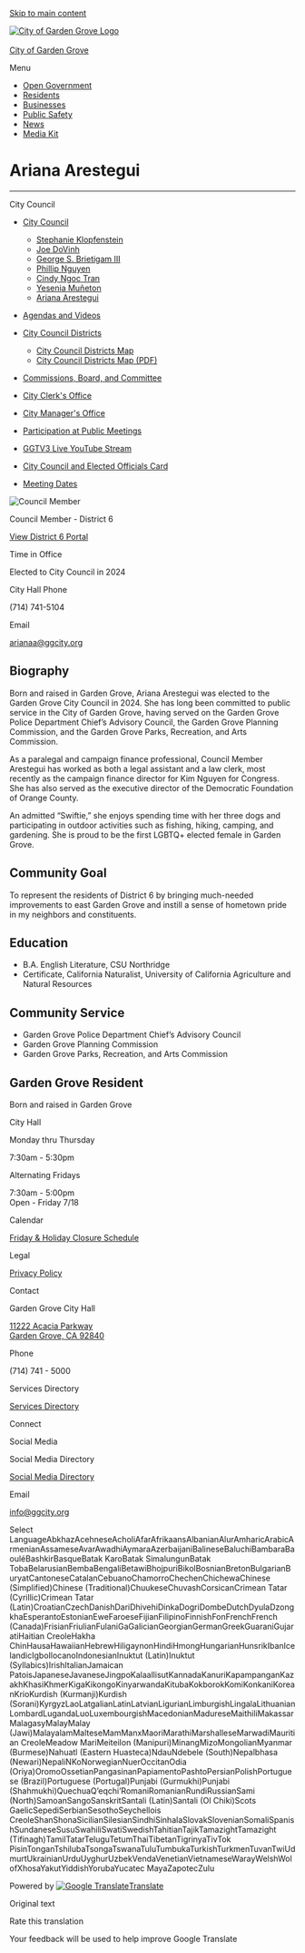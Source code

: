 [Skip to main content](https://ggcity.org/city-council/ariana-arestegui/)

[![City of Garden Grove Logo](https://ggcity.org/sites/default/files/2018-07/gg-logo-web.png)  
\
City of Garden Grove](https://ggcity.org)

Menu

- [Open Government](https://ggcity.org/open-gov)
- [Residents](https://ggcity.org/residents)
- [Businesses](https://ggcity.org/businesses)
- [Public Safety](https://ggcity.org/public-safety)
- [News](https://ggcity.org/news)
- [Media Kit](https://ggcity.org/media-kit)

# Ariana Arestegui

* * *

City Council

- [City Council](https://ggcity.org/city-council)
  
  - [Stephanie Klopfenstein](https://ggcity.org/city-council/stephanie-klopfenstein)
  - [Joe DoVinh](https://ggcity.org/city-council/joe-dovinh)
  - [George S. Brietigam III](https://ggcity.org/city-council/george-brietigam)
  - [Phillip Nguyen](https://ggcity.org/city-council/phillip-nguyen)
  - [Cindy Ngoc Tran](https://ggcity.org/city-council/cindy-tran)
  - [Yesenia Muñeton](https://ggcity.org/city-council/yesenia-muneton)
  - [Ariana Arestegui](https://ggcity.org/city-council/ariana-arestegui)
- [Agendas and Videos](https://ggcity.org/city-council/agenda-video)
- [City Council Districts](https://ggcity.org/districts)
  
  - [City Council Districts Map](https://ggcity.org/maps/council-districts)
  - [City Council Districts Map (PDF)](https://ggcity.org/sites/default/files/district-map-and-city-council-2025.pdf)
- [Commissions, Board, and Committee](https://ggcity.org/commissions)
- [City Clerk's Office](https://ggcity.org/city-clerk)
- [City Manager's Office](https://ggcity.org/city-manager)
- [Participation at Public Meetings](https://ggcity.org/city-council/meetings-participation)
- [GGTV3 Live YouTube Stream](https://www.youtube.com/c/GardenGroveTV3/live)
- [City Council and Elected Officials Card](https://ggcity.org/sites/default/files/cc-and-elected-officals-2025.pdf)
- [Meeting Dates](https://ggcity.org/docs/City-Council-Meeting-Dates)

![](https://ggcity.org/sites/default/files/styles/medium/public/2025-01/aristegui.jpg?itok=EyLlH4Rr "Council Member ")

Council Member - District 6

[View District 6 Portal](https://ggcity.org/districts/district-6)

Time in Office

Elected to City Council in 2024

City Hall Phone

(714) 741-5104

Email

arianaa@ggcity.org

## Biography

Born and raised in Garden Grove, Ariana Arestegui was elected to the Garden Grove City Council in 2024. She has long been committed to public service in the City of Garden Grove, having served on the Garden Grove Police Department Chief’s Advisory Council, the Garden Grove Planning Commission, and the Garden Grove Parks, Recreation, and Arts Commission.

As a paralegal and campaign finance professional, Council Member Arestegui has worked as both a legal assistant and a law clerk, most recently as the campaign finance director for Kim Nguyen for Congress. She has also served as the executive director of the Democratic Foundation of Orange County.

An admitted “Swiftie,” she enjoys spending time with her three dogs and participating in outdoor activities such as fishing, hiking, camping, and gardening. She is proud to be the first LGBTQ+ elected female in Garden Grove.

## Community Goal

To represent the residents of District 6 by bringing much-needed improvements to east Garden Grove and instill a sense of hometown pride in my neighbors and constituents.

## Education

- B.A. English Literature, CSU Northridge
- Certificate, California Naturalist, University of California Agriculture and Natural Resources

## Community Service

- Garden Grove Police Department Chief’s Advisory Council
- Garden Grove Planning Commission
- Garden Grove Parks, Recreation, and Arts Commission

## Garden Grove Resident

Born and raised in Garden Grove

City Hall

Monday thru Thursday

7:30am - 5:30pm

Alternating Fridays

7:30am - 5:00pm  
Open - Friday 7/18

Calendar

[Friday &amp; Holiday Closure Schedule](https://ggcity.org/docs/Calendar)

Legal

[Privacy Policy](https://ggcity.org/privacy)

Contact

Garden Grove City Hall

[11222 Acacia Parkway  
Garden Grove, CA 92840](https://goo.gl/maps/FRYUMSDciGn)

Phone

(714) 741 - 5000

Services Directory

[Services Directory](https://ggcity.org/directory)

Connect

Social Media

Social Media Directory

[Social Media Directory](https://ggcity.org/connect)

Email

[info@ggcity.org](mailto:info@ggcity.org)

Select LanguageAbkhazAcehneseAcholiAfarAfrikaansAlbanianAlurAmharicArabicArmenianAssameseAvarAwadhiAymaraAzerbaijaniBalineseBaluchiBambaraBaouléBashkirBasqueBatak KaroBatak SimalungunBatak TobaBelarusianBembaBengaliBetawiBhojpuriBikolBosnianBretonBulgarianBuryatCantoneseCatalanCebuanoChamorroChechenChichewaChinese (Simplified)Chinese (Traditional)ChuukeseChuvashCorsicanCrimean Tatar (Cyrillic)Crimean Tatar (Latin)CroatianCzechDanishDariDhivehiDinkaDogriDombeDutchDyulaDzongkhaEsperantoEstonianEweFaroeseFijianFilipinoFinnishFonFrenchFrench (Canada)FrisianFriulianFulaniGaGalicianGeorgianGermanGreekGuaraniGujaratiHaitian CreoleHakha ChinHausaHawaiianHebrewHiligaynonHindiHmongHungarianHunsrikIbanIcelandicIgboIlocanoIndonesianInuktut (Latin)Inuktut (Syllabics)IrishItalianJamaican PatoisJapaneseJavaneseJingpoKalaallisutKannadaKanuriKapampanganKazakhKhasiKhmerKigaKikongoKinyarwandaKitubaKokborokKomiKonkaniKoreanKrioKurdish (Kurmanji)Kurdish (Sorani)KyrgyzLaoLatgalianLatinLatvianLigurianLimburgishLingalaLithuanianLombardLugandaLuoLuxembourgishMacedonianMadureseMaithiliMakassarMalagasyMalayMalay (Jawi)MalayalamMalteseMamManxMaoriMarathiMarshalleseMarwadiMauritian CreoleMeadow MariMeiteilon (Manipuri)MinangMizoMongolianMyanmar (Burmese)Nahuatl (Eastern Huasteca)NdauNdebele (South)Nepalbhasa (Newari)NepaliNKoNorwegianNuerOccitanOdia (Oriya)OromoOssetianPangasinanPapiamentoPashtoPersianPolishPortuguese (Brazil)Portuguese (Portugal)Punjabi (Gurmukhi)Punjabi (Shahmukhi)QuechuaQʼeqchiʼRomaniRomanianRundiRussianSami (North)SamoanSangoSanskritSantali (Latin)Santali (Ol Chiki)Scots GaelicSepediSerbianSesothoSeychellois CreoleShanShonaSicilianSilesianSindhiSinhalaSlovakSlovenianSomaliSpanishSundaneseSusuSwahiliSwatiSwedishTahitianTajikTamazightTamazight (Tifinagh)TamilTatarTeluguTetumThaiTibetanTigrinyaTivTok PisinTonganTshilubaTsongaTswanaTuluTumbukaTurkishTurkmenTuvanTwiUdmurtUkrainianUrduUyghurUzbekVendaVenetianVietnameseWarayWelshWolofXhosaYakutYiddishYorubaYucatec MayaZapotecZulu

Powered by [![Google Translate](https://www.gstatic.com/images/branding/googlelogo/1x/googlelogo_color_42x16dp.png)Translate](https://translate.google.com)

Original text

Rate this translation

Your feedback will be used to help improve Google Translate